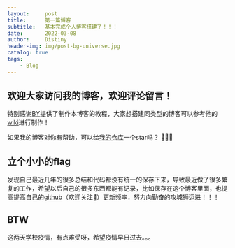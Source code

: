 ```yaml
---
layout:     post
title:      第一篇博客
subtitle:   基本完成个人博客搭建了！！！
date:       2022-03-08
author:     Distiny
header-img: img/post-bg-universe.jpg
catalog: true
tags:
    - Blog
---
```



## 欢迎大家访问我的博客，欢迎评论留言！

特别感谢[BY](https://github.com/qiubaiying)提供了制作本博客的教程，大家想搭建同类型的博客可以参考他的[wiki](https://github.com/qiubaiying/qiubaiying.github.io/wiki/%E5%8D%9A%E5%AE%A2%E6%90%AD%E5%BB%BA%E8%AF%A6%E7%BB%86%E6%95%99%E7%A8%8B)进行制作！

如果我的博客对你有帮助，可以给[我的仓库](https://github.com/distiny-cool/distiny-cool.github.io)一个star吗？ 🤩🤩🤩



## 立个小小的flag

发现自己最近几年的很多总结和代码都没有统一的保存下来，导致最近做了很多繁复的工作，希望以后自己的很多东西都能有记录，比如保存在这个博客里面，也提高提高自己的[github](https://github.com/distiny-cool)（欢迎关注🤩）更新频率，努力向勤奋的攻城狮迈进！！！



## BTW

这两天学校疫情，有点难受呀，希望疫情早日过去。。。



